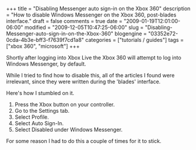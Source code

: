 +++
title = "Disabling Messenger auto sign-in on the Xbox 360"
description = "How to disable Windows Messenger on the Xbox 360, post-blades interface."
draft = false
comments = true
date = "2009-01-19T12:01:00-06:00"
modified = "2009-12-05T10:47:25-06:00"
slug = "Disabling-Messenger-auto-sign-in-on-the-Xbox-360"
blogengine = "03352e72-0cda-4b3e-bff3-f7639f7cd1a8"
categories = ["tutorials / guides"]
tags = ["xbox 360", "microsoft"]
+++

<p>
Shortly after logging into Xbox Live the Xbox 360 will attempt to log into Windows Messenger, by default.
</p>
<p>
While I tried to find how to disable this,&nbsp;all&nbsp;of the articles I found were irrelevant, since they were written during the &#39;blades&#39; interface.
</p>
<p>
Here&#39;s how I stumbled on it.
</p>
<ol>
	<li>
	<div>
	Press the Xbox button on your controller.
	</div>
	</li>
	<li>
	<div>
	Go to the Settings tab.
	</div>
	</li>
	<li>
	<div>
	Select Profile.
	</div>
	</li>
	<li>
	<div>
	Select Auto Sign-In.
	</div>
	</li>
	<li>
	<div>
	Select Disabled under Windows Messenger.
	</div>
	</li>
</ol>
<p>
For some reason I had to do this a couple of times for it to stick.
</p>

